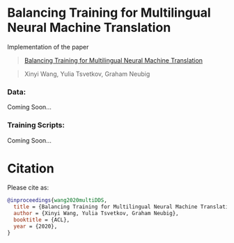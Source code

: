 # Balancing Training for Multilingual Neural Machine Translation

Implementation of the paper
>[Balancing Training for Multilingual Neural Machine Translation](https://arxiv.org/pdf/2004.06748.pdf)

>Xinyi Wang, Yulia Tsvetkov, Graham Neubig

### Data:
Coming Soon...

### Training Scripts:
Coming Soon...
# Citation

Please cite as:

```bibtex
@inproceedings{wang2020multiDDS,
  title = {Balancing Training for Multilingual Neural Machine Translation},
  author = {Xinyi Wang, Yulia Tsvetkov, Graham Neubig},
  booktitle = {ACL},
  year = {2020},
}
```
